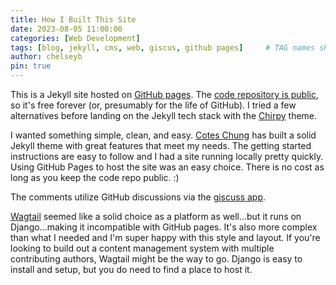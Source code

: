 ```yaml
---
title: How I Built This Site
date: 2023-08-05 11:00:00
categories: [Web Development]
tags: [blog, jekyll, cms, web, giscus, github pages]     # TAG names should always be lowercase
author: chelseyb
pin: true
---
```

This is a Jekyll site hosted on [GitHub pages](https://pages.github.com/). The [code repository is public](https://github.com/chelseybeck/chelseybeck.github.io), so it's free forever (or, presumably for the life of GitHub). I tried a few alternatives before landing on the Jekyll tech stack with the [Chirpy](https://github.com/cotes2020/jekyll-theme-chirpy/) theme. 

I wanted something simple, clean, and easy. [Cotes Chung](https://github.com/cotes2020) has built a solid Jekyll theme with great features that meet my needs. The getting started instructions are easy to follow and I had a site running locally pretty quickly. Using GitHub Pages to host the site was an easy choice. There is no cost as long as you keep the code repo public. :) 

The comments utilize GitHub discussions via the [giscuss app](https://giscus.app/).

[Wagtail](https://wagtail.org/) seemed like a solid choice as a platform as well...but it runs on Django...making it incompatible with GitHub pages. It's also more complex than what I needed and I'm super happy with this style and layout. If you're looking to build out a content management system with multiple contributing authors, Wagtail might be the way to go. Django is easy to install and setup, but you do need to find a place to host it.